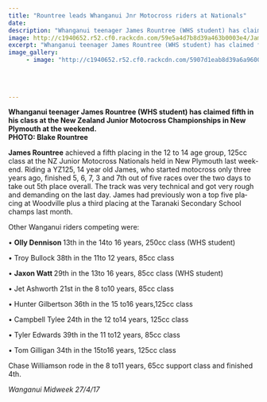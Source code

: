 ```yaml
---
title: "Rountree leads Whanganui Jnr Motocross riders at Nationals"
date: 
description: "Whanganui teenager James Rountree (WHS student) has claimed fifth in his class at the New Zealand Junior Motocross Championships in New Plymouth..."
image: http://c1940652.r52.cf0.rackcdn.com/59e5a4d7b8d39a463b0003e4/James-Rountree-off-overseas-chron-26-sept.jpg
excerpt: "Whanganui teenager James Rountree (WHS student) has claimed fifth in his class at the New Zealand Junior Motocross Championships in New Plymouth at the weekend."
image_gallery:
     - image: "http://c1940652.r52.cf0.rackcdn.com/5907d1eab8d39a6a9600047f/James-RountreeNZ-Junior-Nationals-in-New-Ply.action-shotjpg.jpg"
    
    
    
    
---
```


<p class="NoParagraphStyle"><strong>Whanganui teenager James Rountree (WHS student) has claimed fifth in his class at the New Zealand Junior Motocross Championships in New Plymouth at the weekend.&nbsp;<br />PHOTO: Blake Rountree</strong></p>
<p class="BasicParagraph"><span class="CharacterStyle1"><span lang="EN-GB"><strong>James Rountree</strong> achieved a fifth placing in the 12 to 14 age group, 125cc class at the NZ Junior Motocross Nationals held in New Plymouth last weekend. Riding a YZ125, 14 year old James, who started motocross only three years ago, finished 5, 6, 7, 3 and 7th out of five races over the two days to take out 5th place overall. The track was very technical and got very rough and demanding on the last day. James had previously won a top five placing at Woodville plus a third placing at the Taranaki Secondary School champs last month.</span></span></p>
<p class="BasicParagraph"><span class="CharacterStyle1"><span lang="EN-GB">Other Wanganui riders competing were:</span></span></p>
<p class="BasicParagraph"><span class="CharacterStyle1"><span lang="EN-GB">&bull; <strong>Olly Dennison </strong>13th in the 14to 16 years, 250cc class&nbsp;(WHS student)</span></span></p>
<p class="BasicParagraph"><span class="CharacterStyle1"><span lang="EN-GB">&bull; Troy Bullock 38th in the 11to 12 years, 85cc class</span></span></p>
<p class="BasicParagraph"><span class="CharacterStyle1"><span lang="EN-GB">&bull; <strong>Jaxon Watt </strong>29th in the 13to 16 years, 85cc class (WHS student)</span></span></p>
<p class="BasicParagraph"><span class="CharacterStyle1"><span lang="EN-GB">&bull; Jet Ashworth 21st in the 8 to10 years, 85cc class</span></span></p>
<p class="BasicParagraph"><span class="CharacterStyle1"><span lang="EN-GB">&bull; Hunter Gilbertson 36th in the 15 to16 years,125cc class</span></span></p>
<p class="BasicParagraph"><span class="CharacterStyle1"><span lang="EN-GB">&bull; Campbell Tylee 24th in the 12 to14 years, 125cc class</span></span></p>
<p class="BasicParagraph"><span class="CharacterStyle1"><span lang="EN-GB">&bull; Tyler Edwards 39th in the 11 to12 years, 85cc class</span></span></p>
<p class="BasicParagraph"><span class="CharacterStyle1"><span lang="EN-GB">&bull; Tom Gilligan 34th in the 15to16 years, 125cc class</span></span></p>
<p class="BasicParagraph"><span class="CharacterStyle1"><span lang="EN-GB">Chase Williamson rode in the 8 to11 years, 65cc support class and finished 4th.</span></span></p>
<p class="BasicParagraph"><em><span class="CharacterStyle1"><span lang="EN-GB">Wanganui Midweek 27/4/17</span></span></em></p>

